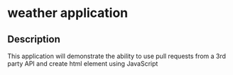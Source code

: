 # weather application

## Description
This application will demonstrate the ability to use pull requests from a 3rd party API and create html element using JavaScript


